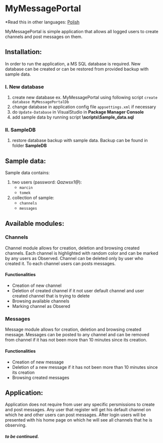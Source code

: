 # MyMessagePortal

*Read this in other languages: [Polish](README.pl-PL.md)

MyMessagePortal is simple application that allows all logged users to create channels and post messages on them.

## Installation:

In order to run the application, a MS SQL database is required. New database can be created or can be restored from provided backup with sample data.

### I. New database 

1. create new database ex. MyMessagePortal using following script ```create database MyMessagePortalDb```
1. change database in application config file `appsettings.xml` if necessary
1. do `Update-Database` in VisualStudio in **Package Manager Console**
1. add sample data by running script **\scripts\Sample_data.sql**


### II. SampleDB

1. restore database backup with sample data. Backup can be found in folder **SampleDB**

## Sample data:

Sample data contains:
1. two users (password: _Qazwsx1@_):
    * `marcin`
    * `tomek`
1. collection of sample:
    * `channels`
    * `messages`
    
## Available modules:

### Channels

Channel module allows for creation, deletion and browsing created channels. Each channel is highlighted with random color and can be marked by any users as Observed. Channel can be deleted only by user who created it. To each channel users can posts messages.

#### Functionalities
* Creation of new channel
* Deletion of created channel if it not user default channel and user created channel that is trying to delete
* Browsing available channels
* Marking channel as Obsered

### Messages

Message module allows for creation, deletion and browsing created message. Messages can be posted to any channel and can be removed from channel if it has not been more than 10 minutes since its creation.

#### Functionalities
* Creation of new message
* Deletion of a new message if it has not been more than 10 minutes since its creation 
* Browsing created messages

## Application:

Application does not require from user any specific persmissions to create and post messages. Any user that register will get his default channel on which he and other users can post messages. After login users will be presented with his home page on which he will see all channels that he is observing.

##### to be continued.
